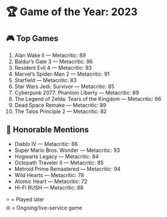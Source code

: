 # 🏆 Game of the Year: 2023

## 🎮 Top Games

1. Alan Wake II — Metacritic: 89  
2. Baldur’s Gate 3 — Metacritic: 96  
3. Resident Evil 4 — Metacritic: 93  
4. Marvel’s Spider-Man 2 — Metacritic: 91  
5. Starfield — Metacritic: 83  
6. Star Wars Jedi: Survivor — Metacritic: 85  
7. Cyberpunk 2077: Phantom Liberty — Metacritic: 89  
8. The Legend of Zelda: Tears of the Kingdom — Metacritic: 96  
9. Dead Space Remake — Metacritic: 89  
10. The Talos Principle 2 — Metacritic: 82  

## 🏅 Honorable Mentions

- Diablo IV — Metacritic: 86  
- Super Mario Bros. Wonder — Metacritic: 93  
- Hogwarts Legacy — Metacritic: 84  
- Octopath Traveler II — Metacritic: 85  
- Metroid Prime Remastered — Metacritic: 94  
- Wild Hearts — Metacritic: 78  
- Atomic Heart — Metacritic: 72  
- Hi-Fi RUSH — Metacritic: 88  

⭐ = Played later  
🌐 = Ongoing/live-service game